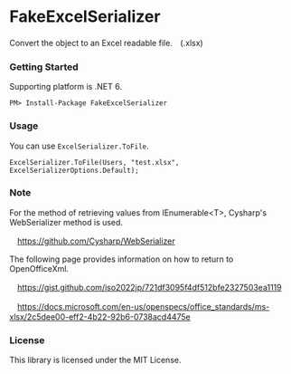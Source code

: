 # FakeExcelSerializer
Convert the object to an Excel readable file.　(.xlsx)

### Getting Started
Supporting platform is .NET 6.

~~~
PM> Install-Package FakeExcelSerializer
~~~

### Usage
You can use `ExcelSerializer.ToFile`.

~~~
ExcelSerializer.ToFile(Users, "test.xlsx", ExcelSerializerOptions.Default);
~~~

### Note

For the method of retrieving values from IEnumerable\<T\>, Cysharp's WebSerializer method is used.

　https://github.com/Cysharp/WebSerializer
  
The following page provides information on how to return to OpenOfficeXml.

　https://gist.github.com/iso2022jp/721df3095f4df512bfe2327503ea1119

　https://docs.microsoft.com/en-us/openspecs/office_standards/ms-xlsx/2c5dee00-eff2-4b22-92b6-0738acd4475e
  
### License
This library is licensed under the MIT License.
